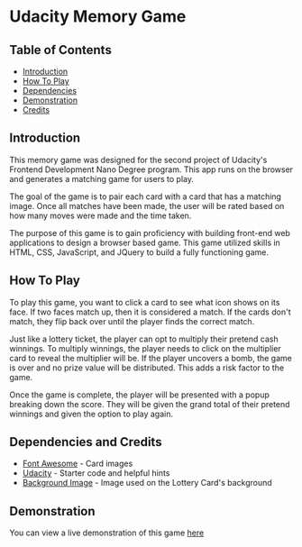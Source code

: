 # Udacity Memory Game

## Table of Contents

* [Introduction](https://github.com/Foxifly/Udacity-Memory-Game#introduction)
* [How To Play](https://github.com/Foxifly/Udacity-Memory-Game#how-to-play)
* [Dependencies](https://github.com/Foxifly/Udacity-Memory-Game#dependencies)
* [Demonstration](https://github.com/Foxifly/Udacity-Memory-Game#demonstration)
* [Credits](https://github.com/Foxifly/Udacity-Memory-Game#credits)

## Introduction

This memory game was designed for the second project of Udacity's Frontend Development Nano Degree program. This app runs on the browser and generates a matching game for users to play.

The goal of the game is to pair each card with a card that has a matching image. Once all matches have been made, the user will be rated based on how many moves were made and the time taken.

The purpose of this game is to gain proficiency with building front-end web applications to design a browser based game. This game utilized skills in HTML, CSS, JavaScript, and JQuery to build a fully functioning game.

## How To Play

To play this game, you want to click a card to see what icon shows on its face. If two faces match up, then it is considered a  match. If the cards don't match, they flip back over until the player finds the correct match.

Just like a lottery ticket, the player can opt to multiply their pretend cash winnings. To multiply winnings, the player needs to click on the multiplier card to reveal the multiplier will be. If the player uncovers a bomb, the game is over and no prize value will be distributed. This adds a risk factor to the game.

Once the game is complete, the player will be presented with a popup breaking down the score. They will be given the grand total of their pretend winnings and given the option to play again.

## Dependencies and Credits
* [Font Awesome](https://fontawesome.com/) - Card images
* [Udacity](https://www.udacity.com/) - Starter code and helpful hints
* [Background Image](https://www.webpagefx.com/blog/images/cdn.designinstruct.com/files/237-vintage_starburst_textures/vintage_starburst_texture_13_darkred_red_preview.jpg) - Image used on the Lottery Card's background

## Demonstration

You can view a live demonstration of this game [here](https://udacity.foxifly.net/memorygame/)
